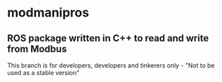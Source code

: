 # modmanipros
## ROS package  written in C++ to read and write from Modbus

This branch is for developers, developers and tinkerers only - "Not to be used as a stable version"



